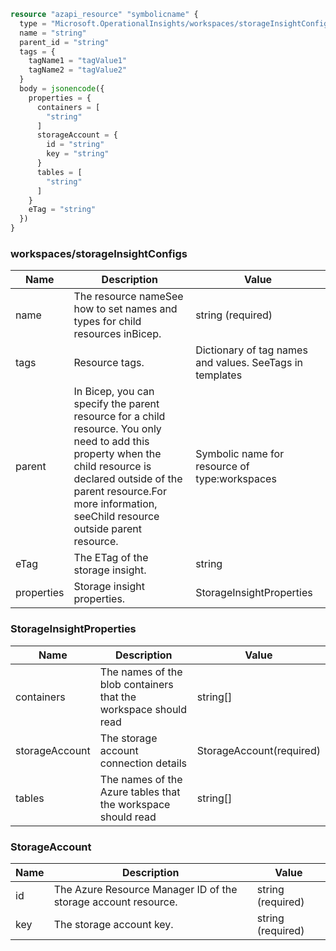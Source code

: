 ```terraform
resource "azapi_resource" "symbolicname" {
  type = "Microsoft.OperationalInsights/workspaces/storageInsightConfigs@2020-08-01"
  name = "string"
  parent_id = "string"
  tags = {
    tagName1 = "tagValue1"
    tagName2 = "tagValue2"
  }
  body = jsonencode({
    properties = {
      containers = [
        "string"
      ]
      storageAccount = {
        id = "string"
        key = "string"
      }
      tables = [
        "string"
      ]
    }
    eTag = "string"
  })
}

```

### workspaces/storageInsightConfigs

| Name | Description | Value |
|-|-|-|
| name | The resource nameSee how to set names and types for child resources inBicep. | string (required) |
| tags | Resource tags. | Dictionary of tag names and values. SeeTags in templates |
| parent | In Bicep, you can specify the parent resource for a child resource. You only need to add this property when the child resource is declared outside of the parent resource.For more information, seeChild resource outside parent resource. | Symbolic name for resource of type:workspaces |
| eTag | The ETag of the storage insight. | string |
| properties | Storage insight properties. | StorageInsightProperties |


### StorageInsightProperties

| Name | Description | Value |
|-|-|-|
| containers | The names of the blob containers that the workspace should read | string[] |
| storageAccount | The storage account connection details | StorageAccount(required) |
| tables | The names of the Azure tables that the workspace should read | string[] |


### StorageAccount

| Name | Description | Value |
|-|-|-|
| id | The Azure Resource Manager ID of the storage account resource. | string (required) |
| key | The storage account key. | string (required) |


